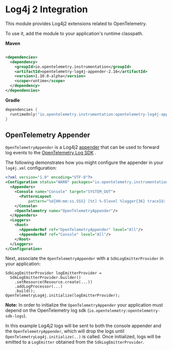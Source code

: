 # Log4j 2 Integration

This module provides Log4j2 extensions related to OpenTelemetry.

To use it, add the module to your application's runtime classpath.

**Maven**

```xml

<dependencies>
  <dependency>
    <groupId>io.opentelemetry.instrumentation</groupId>
    <artifactId>opentelemetry-log4j-appender-2.16</artifactId>
    <version>1.10.0-alpha</version>
    <scope>runtime</scope>
  </dependency>
</dependencies>
```

**Gradle**

```kotlin
dependencies {
  runtimeOnly("io.opentelemetry.instrumentation:opentelemetry-log4j-appender-2.16:1.10.0-alpha")
}
```

## OpenTelemetry Appender

`OpenTelemetryAppender` is a
Log4j2 [appender](https://logging.apache.org/log4j/2.x/manual/appenders.html) that can be used to
forward log events to
the [OpenTelemetry Log SDK](https://github.com/open-telemetry/opentelemetry-java/tree/main/sdk/logs)
.

The following demonstrates how you might configure the appender in your `log4j.xml` configuration:

```xml
<?xml version="1.0" encoding="UTF-8"?>
<Configuration status="WARN" packages="io.opentelemetry.instrumentation.log4j.v2_16">
  <Appenders>
    <Console name="Console" target="SYSTEM_OUT">
      <PatternLayout
          pattern="%d{HH:mm:ss.SSS} [%t] %-5level %logger{36} traceId: %X{trace_id} spanId: %X{span_id} flags: %X{trace_flags} - %msg%n"/>
    </Console>
    <OpenTelemetry name="OpenTelemetryAppender"/>
  </Appenders>
  <Loggers>
    <Root>
      <AppenderRef ref="OpenTelemetryAppender" level="All"/>
      <AppenderRef ref="Console" level="All"/>
    </Root>
  </Loggers>
</Configuration>
```

Next, associate the `OpenTelemetryAppender` with a `SdkLogEmitterProvider` in your application:

```
SdkLogEmitterProvider logEmitterProvider =
  SdkLogEmitterProvider.builder()
    .setResource(Resource.create(...))
    .addLogProcessor(...)
    .build();
OpenTelemetryLog4j.initialize(logEmitterProvider);
```

**Note:** In order to initialize the `OpenTelemetryAppender` your application must depend on the
OpenTelemetry log sdk (`io.opentelemetry:opentelemetry-sdk-logs`).

In this example Log4j2 logs will be sent to both the console appender and
the `OpenTelemetryAppender`, which will drop the logs until `OpenTelemetryLog4j.initialize(..)` is
called. Once initialized, logs will be emitted to a `LogEmitter` obtained from
the `SdkLogEmitterProvider`.
